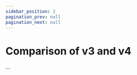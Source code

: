 ```yaml
---
sidebar_position: 2
pagination_prev: null
pagination_next: null
---
```


# Comparison of v3 and v4

...
